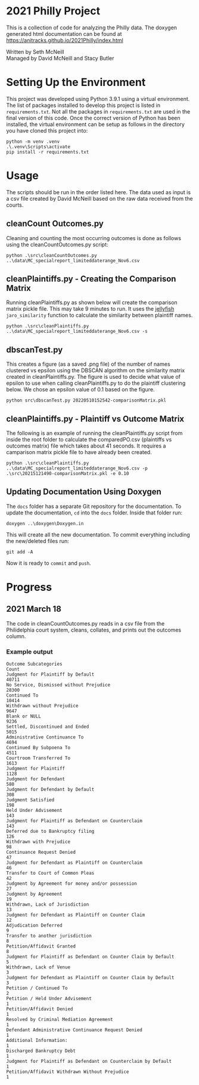 
# 2021 Philly Project
This is a collection of code for analyzing the Philly data. The doxygen 
generated html documentation can be found at 
https://anitracks.github.io/2021Philly/index.html

Written by Seth McNeill  
Managed by David McNeill and Stacy Butler

# Setting Up the Environment
This project was developed using Python 3.9.1 using a virtual environment. The list of
packages installed to develop this project is listed in `requirements.txt`. Not all the 
packages in `requirements.txt` are used in the final version of this code. Once the 
correct version of Python has been installed, the virtual environment can be setup as
follows in the directory you have cloned this project into:
```
python -m venv .venv
.\.venv\Scripts\activate
pip install -r requirements.txt
```

# Usage
The scripts should be run in the order listed here. The data used as input is a 
csv file created by David McNeill based on the raw data received from the courts.

## cleanCount Outcomes.py
Cleaning and counting the most occurring outcomes is done as follows using the 
cleanCountOutcomes.py script:
```
python .\src\cleanCountOutcomes.py ..\data\MC_specialreport_limiteddaterange_Nov6.csv
```

## cleanPlaintiffs.py - Creating the Comparison Matrix 
Running cleanPlaintiffs.py as shown below will create the comparison matrix pickle
file. This may take 9 minutes to run. It uses the 
[jellyfish](https://github.com/jamesturk/jellyfish) `jaro_similarity` function
to calculate the similarity between plaintiff names.
```
python .\src\cleanPlaintiffs.py ..\data\MC_specialreport_limiteddaterange_Nov6.csv -s
```

## dbscanTest.py
This creates a figure (as a saved .png file) of the number of names clustered vs 
epsilon using the DBSCAN algorithm on the similarity matrix created in cleanPlaintiffs.py.
The figure is used to decide what value of epsilon to use when calling cleanPlaintiffs.py
to do the plaintiff clustering below. We chose an epsilon value of 0.1 based on the figure.
```
python src\dbscanTest.py 20220510152542-comparisonMatrix.pkl
```

## cleanPlaintiffs.py - Plaintiff vs Outcome Matrix
The following is an example of running the cleanPlaintiffs.py script from inside the 
root folder to calculate the comparedPO.csv (plaintiffs vs outcomes matrix) file 
which takes about 41 seconds. It requires a camparison matrix pickle file to have 
already been created.
```
python .\src\cleanPlaintiffs.py ..\data\MC_specialreport_limiteddaterange_Nov6.csv -p .\src\20215121490-comparisonMatrix.pkl -e 0.10
```

## Updating Documentation Using Doxygen
The `docs` folder has a separate Git repository for the documentation. To update the 
documentation, `cd` into the `docs` folder. Inside that folder run:
```
doxygen ..\doxygen\Doxygen.in
```
This will create all the new documentation. To commit everything including the 
new/deleted files run:
```
git add -A
```
Now it is ready to `commit` and `push`.

# Progress
## 2021 March 18 
The code in cleanCountOutcomes.py reads in a csv file
from the Philidelphia court system, cleans, collates, and prints
out the outcomes column.

### Example output
```
Outcome Subcategories                                              Count
Judgment for Plaintiff by Default                                  40711
No Service, Dismissed without Prejudice                            28300
Continued To                                                       10414
Withdrawn without Prejudice                                         9647
Blank or NULL                                                       9236
Settled, Discontinued and Ended                                     5015
Administrative Continuance To                                       4694
Continued By Subpoena To                                            4511
Courtroom Transferred To                                            1613
Judgment for Plaintiff                                              1128
Judgment for Defendant                                               580
Judgment for Defendant by Default                                    308
Judgment Satisfied                                                   198
Held Under Advisement                                                143
Judgment for Plaintiff as Defendant on Counterclaim                  143
Deferred due to Bankruptcy filing                                    126
Withdrawn with Prejudice                                              98
Continuance Request Denied                                            47
Judgment for Defendant as Plaintiff on Counterclaim                   46
Transfer to Court of Common Pleas                                     42
Judgment by Agreement for money and/or possession                     27
Judgment by Agreement                                                 19
Withdrawn, Lack of Jurisdiction                                       13
Judgment for Defendant as Plaintiff on Counter Claim                  12
Adjudication Deferred                                                  9
Transfer to another jurisdiction                                       8
Petition/Affidavit Granted                                             8
Judgment for Plaintiff as Defendant on Counter Claim by Default        5
Withdrawn, Lack of Venue                                               3
Judgment for Defendant as Plaintiff on Counter Claim by Default        3
Petition / Continued To                                                2
Petition / Held Under Advisement                                       1
Petition/Affidavit Denied                                              1
Resolved by Criminal Mediation Agreement                               1
Defendant Administrative Continuance Request Denied                    1
Additional Information:                                                1
Discharged Bankruptcy Debt                                             1
Judgment for Plaintiff as Defendant on Counterclaim by Default         1
Petition/Affidavit Withdrawn Without Prejudice                         1
```
